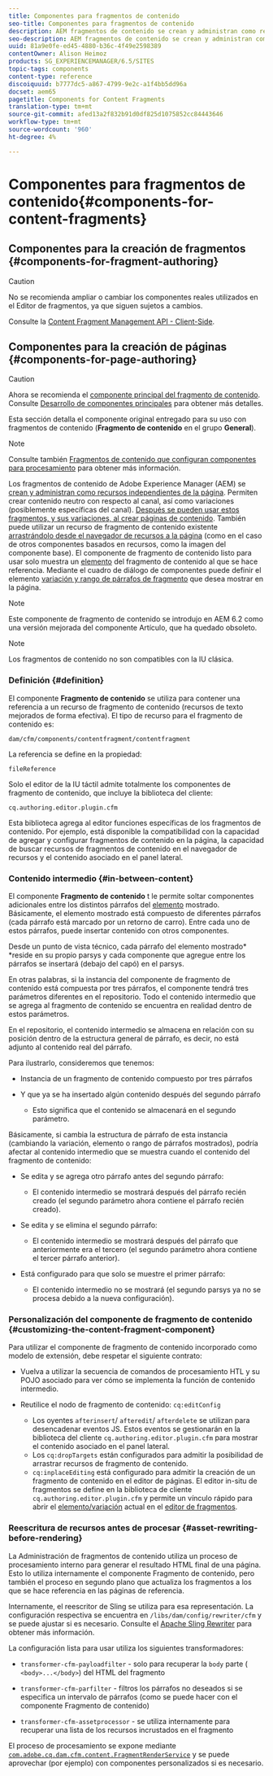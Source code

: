 ```yaml
---
title: Componentes para fragmentos de contenido
seo-title: Componentes para fragmentos de contenido
description: AEM fragmentos de contenido se crean y administran como recursos independientes de la página
seo-description: AEM fragmentos de contenido se crean y administran como recursos independientes de la página
uuid: 81a9e0fe-ed45-4880-b36c-4f49e2598389
contentOwner: Alison Heimoz
products: SG_EXPERIENCEMANAGER/6.5/SITES
topic-tags: components
content-type: reference
discoiquuid: b7777dc5-a867-4799-9e2c-a1f4bb5dd96a
docset: aem65
pagetitle: Components for Content Fragments
translation-type: tm+mt
source-git-commit: afed13a2f832b91d0df825d1075852cc84443646
workflow-type: tm+mt
source-wordcount: '960'
ht-degree: 4%

---
```



# Componentes para fragmentos de contenido{#components-for-content-fragments}

## Componentes para la creación de fragmentos {#components-for-fragment-authoring}

>[!CAUTION]
>
>No se recomienda ampliar o cambiar los componentes reales utilizados en el Editor de fragmentos, ya que siguen sujetos a cambios.

Consulte la [Content Fragment Management API - Client-Side](/help/sites-developing/customizing-content-fragments.md#the-content-fragment-management-api-client-side).

## Componentes para la creación de páginas {#components-for-page-authoring}

>[!CAUTION]
>
>Ahora se recomienda el [componente principal del fragmento de contenido](https://helpx.adobe.com/experience-manager/core-components/using/content-fragment-component.html). Consulte [Desarrollo de componentes principales](https://helpx.adobe.com/experience-manager/core-components/using/developing.html) para obtener más detalles.
>
>Esta sección detalla el componente original entregado para su uso con fragmentos de contenido (**Fragmento de contenido** en el grupo **General**).

>[!NOTE]
>
>Consulte también [Fragmentos de contenido que configuran componentes para procesamiento](/help/sites-developing/content-fragments-config-components-rendering.md) para obtener más información.

Los fragmentos de contenido de Adobe Experience Manager (AEM) se [crean y administran como recursos independientes de la página](/help/assets/content-fragments/content-fragments.md). Permiten crear contenido neutro con respecto al canal, así como variaciones (posiblemente específicas del canal). [Después se pueden usar estos fragmentos, y sus variaciones, al crear páginas de contenido](/help/sites-authoring/content-fragments.md). También puede utilizar un recurso de fragmento de contenido existente [arrastrándolo desde el navegador de recursos a la página](/help/sites-authoring/content-fragments.md#adding-a-content-fragment-to-your-page) (como en el caso de otros componentes basados en recursos, como la imagen del componente base). El componente de fragmento de contenido listo para usar solo muestra un [elemento](/help/assets/content-fragments/content-fragments.md#constituent-parts-of-a-content-fragment) del fragmento de contenido al que se hace referencia. Mediante el cuadro de diálogo de componentes puede definir el elemento [variación y rango de párrafos de fragmento](/help/assets/content-fragments/content-fragments.md#constituent-parts-of-a-content-fragment) que desea mostrar en la página.

>[!NOTE]
>
>Este componente de fragmento de contenido se introdujo en AEM 6.2 como una versión mejorada del componente Artículo, que ha quedado obsoleto.

>[!NOTE]
>
>Los fragmentos de contenido no son compatibles con la IU clásica.

### Definición {#definition}

El componente **Fragmento de contenido** se utiliza para contener una referencia a un recurso de fragmento de contenido (recursos de texto mejorados de forma efectiva). El tipo de recurso para el fragmento de contenido es:

`dam/cfm/components/contentfragment/contentfragment`

La referencia se define en la propiedad:

`fileReference`

Solo el editor de la IU táctil admite totalmente los componentes de fragmento de contenido, que incluye la biblioteca del cliente:

`cq.authoring.editor.plugin.cfm`

Esta biblioteca agrega al editor funciones específicas de los fragmentos de contenido. Por ejemplo, está disponible la compatibilidad con la capacidad de agregar y configurar fragmentos de contenido en la página, la capacidad de buscar recursos de fragmentos de contenido en el navegador de recursos y el contenido asociado en el panel lateral.

### Contenido intermedio {#in-between-content}

El componente **Fragmento de contenido** t le permite soltar componentes adicionales entre los distintos párrafos del [elemento](/help/assets/content-fragments/content-fragments.md#constituent-parts-of-a-content-fragment) mostrado. Básicamente, el elemento mostrado está compuesto de diferentes párrafos (cada párrafo está marcado por un retorno de carro). Entre cada uno de estos párrafos, puede insertar contenido con otros componentes.

Desde un punto de vista técnico, cada párrafo del elemento mostrado* *reside en su propio parsys y cada componente que agregue entre los párrafos se insertará (debajo del capó) en el parsys.

En otras palabras, si la instancia del componente de fragmento de contenido está compuesta por tres párrafos, el componente tendrá tres parámetros diferentes en el repositorio. Todo el contenido intermedio que se agrega al fragmento de contenido se encuentra en realidad dentro de estos parámetros.

En el repositorio, el contenido intermedio se almacena en relación con su posición dentro de la estructura general de párrafo, es decir, no está adjunto al contenido real del párrafo.

Para ilustrarlo, consideremos que tenemos:

* Instancia de un fragmento de contenido compuesto por tres párrafos
* Y que ya se ha insertado algún contenido después del segundo párrafo

   * Esto significa que el contenido se almacenará en el segundo parámetro.

Básicamente, si cambia la estructura de párrafo de esta instancia (cambiando la variación, elemento o rango de párrafos mostrados), podría afectar al contenido intermedio que se muestra cuando el contenido del fragmento de contenido:

* Se edita y se agrega otro párrafo antes del segundo párrafo:

   * El contenido intermedio se mostrará después del párrafo recién creado (el segundo parámetro ahora contiene el párrafo recién creado).

* Se edita y se elimina el segundo párrafo:

   * El contenido intermedio se mostrará después del párrafo que anteriormente era el tercero (el segundo parámetro ahora contiene el tercer párrafo anterior).

* Está configurado para que solo se muestre el primer párrafo:

   * El contenido intermedio no se mostrará (el segundo parsys ya no se procesa debido a la nueva configuración).

### Personalización del componente de fragmento de contenido {#customizing-the-content-fragment-component}

Para utilizar el componente de fragmento de contenido incorporado como modelo de extensión, debe respetar el siguiente contrato:

* Vuelva a utilizar la secuencia de comandos de procesamiento HTL y su POJO asociado para ver cómo se implementa la función de contenido intermedio.
* Reutilice el nodo de fragmento de contenido: `cq:editConfig`

   * Los oyentes `afterinsert`/ `afteredit`/ `afterdelete` se utilizan para desencadenar eventos JS. Estos eventos se gestionarán en la biblioteca del cliente `cq.authoring.editor.plugin.cfm` para mostrar el contenido asociado en el panel lateral.
   * Los `cq:dropTargets` están configurados para admitir la posibilidad de arrastrar recursos de fragmento de contenido.
   * `cq:inplaceEditing` está configurado para admitir la creación de un fragmento de contenido en el editor de páginas. El editor in-situ de fragmentos se define en la biblioteca de cliente `cq.authoring.editor.plugin.cfm` y permite un vínculo rápido para abrir el [elemento/variación](/help/assets/content-fragments/content-fragments.md#constituent-parts-of-a-content-fragment) actual en el [editor de fragmentos](/help/assets/content-fragments/content-fragments-variations.md).

### Reescritura de recursos antes de procesar {#asset-rewriting-before-rendering}

La Administración de fragmentos de contenido utiliza un proceso de procesamiento interno para generar el resultado HTML final de una página. Esto lo utiliza internamente el componente Fragmento de contenido, pero también el proceso en segundo plano que actualiza los fragmentos a los que se hace referencia en las páginas de referencia.

Internamente, el reescritor de Sling se utiliza para esa representación. La configuración respectiva se encuentra en `/libs/dam/config/rewriter/cfm` y se puede ajustar si es necesario. Consulte el [Apache Sling Rewriter](https://sling.apache.org/documentation/bundles/output-rewriting-pipelines-org-apache-sling-rewriter.html) para obtener más información.

La configuración lista para usar utiliza los siguientes transformadores:

* `transformer-cfm-payloadfilter` - solo para recuperar la  `body` parte (  `<body>...</body>`) del HTML del fragmento

* `transformer-cfm-parfilter` - filtros los párrafos no deseados si se especifica un intervalo de párrafos (como se puede hacer con el componente Fragmento de contenido)
* `transformer-cfm-assetprocessor` - se utiliza internamente para recuperar una lista de los recursos incrustados en el fragmento

El proceso de procesamiento se expone mediante [`com.adobe.cq.dam.cfm.content.FragmentRenderService`](https://helpx.adobe.com/experience-manager/6-5/sites/developing/using/reference-materials/javadoc/com/adobe/cq/dam/cfm/ContentFragment.html) y se puede aprovechar (por ejemplo) con componentes personalizados si es necesario.
